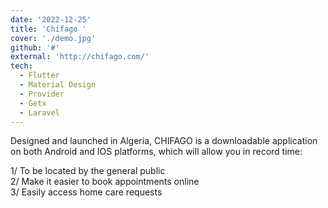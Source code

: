 ```yaml
---
date: '2022-12-25'
title: 'Chifago '
cover: './demo.jpg'
github: '#'
external: 'http://chifago.com/'
tech:
  - Flutter
  - Material Design
  - Provider
  - Getx
  - Laravel
---
```


Designed and launched in Algeria, CHIFAGO is a downloadable application on both Android and IOS platforms, which will allow you in record time:

1/ To be located by the general public <br>
2/ Make it easier to book appointments online <br>
3/ Easily access home care requests
